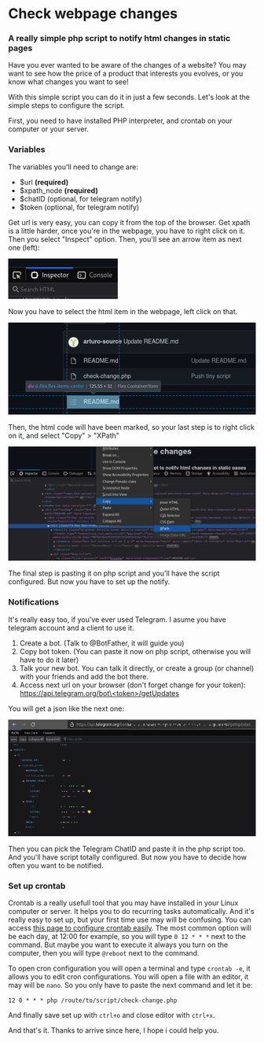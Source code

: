 # Check webpage changes
### A really simple php script to notify html changes in static pages

Have you ever wanted to be aware of the changes of a website? You may want to see how the price of a product that interests you evolves, or you know what changes you want to see!

With this simple script you can do it in just a few seconds. Let's look at the simple steps to configure the script. 

First, you need to have installed PHP interpreter, and crontab on your computer or your server.

### Variables

The variables you'll need to change are:
- $url **(required)**
- $xpath_node **(required)**
- $chatID (optional, for telegram notify)
- $token (optional, for telegram notify)

Get url is very easy, you can copy it from the top of the browser.
Get xpath is a little harder, once you're in the webpage, you have to right click on it. Then you select "Inspect" option. Then, you'll see an arrow item as next one (left):

![Seelctor](https://github.com/arturo-source/check-webpage-change/blob/main/images/selector.png)

Now you have to select the html item in the webpage, left click on that.

![HTML selected](https://github.com/arturo-source/check-webpage-change/blob/main/images/html-selected.png)

Then, the html code will have been marked, so your last step is to right click on it, and select "Copy" > "XPath"

![Copy Xpath](https://github.com/arturo-source/check-webpage-change/blob/main/images/copy-xpath.png)

The final step is pasting it on php script and you'll have the script configured. But now you have to set up the notify.

### Notifications
It's really easy too, if you've ever used Telegram. I asume you have telegram account and a client to use it.
1. Create a bot. (Talk to @BotFather, it will guide you)
2. Copy bot token. (You can paste it now on php script, otherwise you will have to do it later)
3. Talk your new bot. You can talk it directly, or create a group (or channel) with your friends and add the bot there.
4. Access next url on your browser (don't forget change <token> for your token): [https://api.telegram.org/bot\<token\>/getUpdates](https://api.telegram.org/bot<token>/getUpdates)

You will get a json like the next one:
  
![Get ChatID](https://github.com/arturo-source/check-webpage-change/blob/main/images/get-chatid.png)
  
Then you can pick the Telegram ChatID and paste it in the php script too. And you'll have script totally configured. But now you have to decide how often you want to be notified.
  
### Set up crontab
Crontab is a really usefull tool that you may have installed in your Linux computer or server. It helps you to do recurring tasks automatically. And it's really easy to set up, but your first time use may will be confusing. You can access [this page to configure crontab easily](https://crontab.guru/).
The most common option will be each day, at 12:00 for example, so you will type `0 12 * * *` next to the command. But maybe you want to execute it always you turn on the computer, then you will type `@reboot` next to the command.
 
To open cron configuration you will open a terminal and type `crontab -e`, it allows you to edit cron configurations. You will open a file with an editor, it may will be `nano`. So you only have to paste the next command and let it be:
```
12 0 * * * php /route/to/script/check-change.php
```
And finally save set up with `ctrl+o` and close editor with `ctrl+x`.
  
And that's it. Thanks to arrive since here, I hope i could help you.
